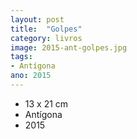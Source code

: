```yaml
---
layout: post
title:  "Golpes"
category: livros
image: 2015-ant-golpes.jpg
tags:
- Antígona
ano: 2015
---
```


- 13 x 21 cm
- Antígona
- 2015

